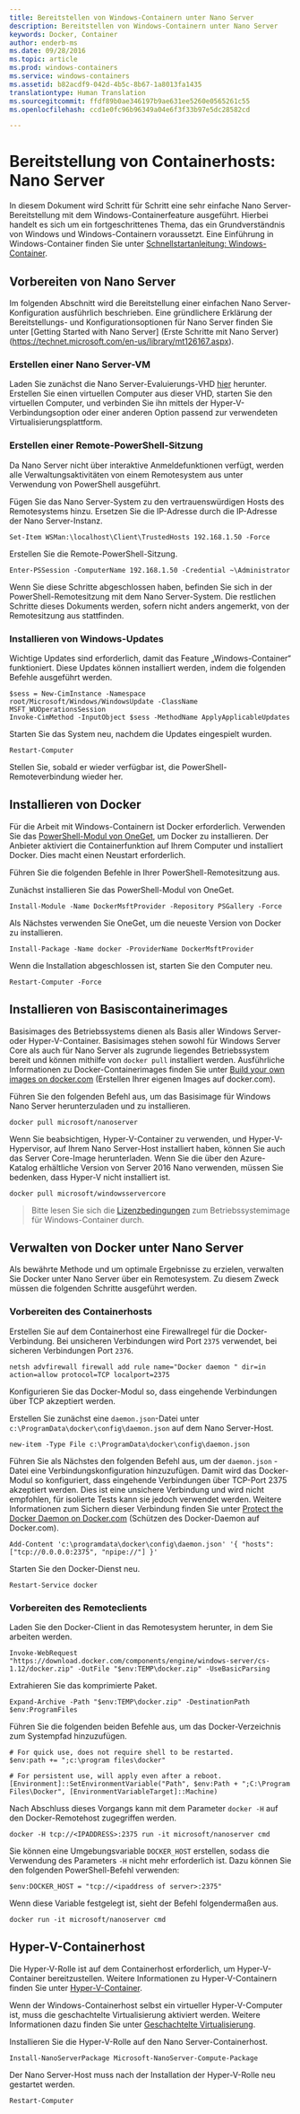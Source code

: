 ```yaml
---
title: Bereitstellen von Windows-Containern unter Nano Server
description: Bereitstellen von Windows-Containern unter Nano Server
keywords: Docker, Container
author: enderb-ms
ms.date: 09/28/2016
ms.topic: article
ms.prod: windows-containers
ms.service: windows-containers
ms.assetid: b82acdf9-042d-4b5c-8b67-1a8013fa1435
translationtype: Human Translation
ms.sourcegitcommit: ffdf89b0ae346197b9ae631ee5260e0565261c55
ms.openlocfilehash: ccd1e0fc96b96349a04e6f3f33b97e5dc28582cd

---
```


# Bereitstellung von Containerhosts: Nano Server

In diesem Dokument wird Schritt für Schritt eine sehr einfache Nano Server-Bereitstellung mit dem Windows-Containerfeature ausgeführt. Hierbei handelt es sich um ein fortgeschrittenes Thema, das ein Grundverständnis von Windows und Windows-Containern voraussetzt. Eine Einführung in Windows-Container finden Sie unter [Schnellstartanleitung: Windows-Container](../quick_start/quick_start.md).

## Vorbereiten von Nano Server

Im folgenden Abschnitt wird die Bereitstellung einer einfachen Nano Server-Konfiguration ausführlich beschrieben. Eine gründlichere Erklärung der Bereitstellungs- und Konfigurationsoptionen für Nano Server finden Sie unter [Getting Started with Nano Server] (Erste Schritte mit Nano Server) (https://technet.microsoft.com/en-us/library/mt126167.aspx).

### Erstellen einer Nano Server-VM

Laden Sie zunächst die Nano Server-Evaluierungs-VHD [hier](https://www.microsoft.com/en-us/evalcenter/evaluate-windows-server-2016) herunter. Erstellen Sie einen virtuellen Computer aus dieser VHD, starten Sie den virtuellen Computer, und verbinden Sie ihn mittels der Hyper-V-Verbindungsoption oder einer anderen Option passend zur verwendeten Virtualisierungsplattform.

### Erstellen einer Remote-PowerShell-Sitzung

Da Nano Server nicht über interaktive Anmeldefunktionen verfügt, werden alle Verwaltungsaktivitäten von einem Remotesystem aus unter Verwendung von PowerShell ausgeführt.

Fügen Sie das Nano Server-System zu den vertrauenswürdigen Hosts des Remotesystems hinzu. Ersetzen Sie die IP-Adresse durch die IP-Adresse der Nano Server-Instanz.

```none
Set-Item WSMan:\localhost\Client\TrustedHosts 192.168.1.50 -Force
```

Erstellen Sie die Remote-PowerShell-Sitzung.

```none
Enter-PSSession -ComputerName 192.168.1.50 -Credential ~\Administrator
```

Wenn Sie diese Schritte abgeschlossen haben, befinden Sie sich in der PowerShell-Remotesitzung mit dem Nano Server-System. Die restlichen Schritte dieses Dokuments werden, sofern nicht anders angemerkt, von der Remotesitzung aus stattfinden.

### Installieren von Windows-Updates

Wichtige Updates sind erforderlich, damit das Feature „Windows-Container“ funktioniert. Diese Updates können installiert werden, indem die folgenden Befehle ausgeführt werden.

```none
$sess = New-CimInstance -Namespace root/Microsoft/Windows/WindowsUpdate -ClassName MSFT_WUOperationsSession
Invoke-CimMethod -InputObject $sess -MethodName ApplyApplicableUpdates
```

Starten Sie das System neu, nachdem die Updates eingespielt wurden.

```none
Restart-Computer
```

Stellen Sie, sobald er wieder verfügbar ist, die PowerShell-Remoteverbindung wieder her.

## Installieren von Docker

Für die Arbeit mit Windows-Containern ist Docker erforderlich. Verwenden Sie das [PowerShell-Modul von OneGet](https://github.com/oneget/oneget), um Docker zu installieren. Der Anbieter aktiviert die Containerfunktion auf Ihrem Computer und installiert Docker. Dies macht einen Neustart erforderlich. 

Führen Sie die folgenden Befehle in Ihrer PowerShell-Remotesitzung aus.

Zunächst installieren Sie das PowerShell-Modul von OneGet.

```none
Install-Module -Name DockerMsftProvider -Repository PSGallery -Force
```

Als Nächstes verwenden Sie OneGet, um die neueste Version von Docker zu installieren.

```none
Install-Package -Name docker -ProviderName DockerMsftProvider
```

Wenn die Installation abgeschlossen ist, starten Sie den Computer neu.

```none
Restart-Computer -Force
```

## Installieren von Basiscontainerimages

Basisimages des Betriebssystems dienen als Basis aller Windows Server- oder Hyper-V-Container. Basisimages stehen sowohl für Windows Server Core als auch für Nano Server als zugrunde liegendes Betriebssystem bereit und können mithilfe von `docker pull` installiert werden. Ausführliche Informationen zu Docker-Containerimages finden Sie unter [Build your own images on docker.com](https://docs.docker.com/engine/tutorials/dockerimages/) (Erstellen Ihrer eigenen Images auf docker.com).

Führen Sie den folgenden Befehl aus, um das Basisimage für Windows Nano Server herunterzuladen und zu installieren.

```none
docker pull microsoft/nanoserver
```

Wenn Sie beabsichtigen, Hyper-V-Container zu verwenden, und Hyper-V-Hypervisor, auf Ihrem Nano Server-Host installiert haben, können Sie auch das Server Core-Image herunterladen. Wenn Sie die über den Azure-Katalog erhältliche Version von Server 2016 Nano verwenden, müssen Sie bedenken, dass Hyper-V nicht installiert ist.

```none
docker pull microsoft/windowsservercore
```

> Bitte lesen Sie sich die [Lizenzbedingungen](../Images_EULA.md) zum Betriebssystemimage für Windows-Container durch.

## Verwalten von Docker unter Nano Server

Als bewährte Methode und um optimale Ergebnisse zu erzielen, verwalten Sie Docker unter Nano Server über ein Remotesystem. Zu diesem Zweck müssen die folgenden Schritte ausgeführt werden.

### Vorbereiten des Containerhosts

Erstellen Sie auf dem Containerhost eine Firewallregel für die Docker-Verbindung. Bei unsicheren Verbindungen wird Port `2375` verwendet, bei sicheren Verbindungen Port `2376`.

```none
netsh advfirewall firewall add rule name="Docker daemon " dir=in action=allow protocol=TCP localport=2375
```

Konfigurieren Sie das Docker-Modul so, dass eingehende Verbindungen über TCP akzeptiert werden.

Erstellen Sie zunächst eine `daemon.json`-Datei unter `c:\ProgramData\docker\config\daemon.json` auf dem Nano Server-Host.

```none
new-item -Type File c:\ProgramData\docker\config\daemon.json
```

Führen Sie als Nächstes den folgenden Befehl aus, um der `daemon.json` -Datei eine Verbindungskonfiguration hinzuzufügen. Damit wird das Docker-Modul so konfiguriert, dass eingehende Verbindungen über TCP-Port 2375 akzeptiert werden. Dies ist eine unsichere Verbindung und wird nicht empfohlen, für isolierte Tests kann sie jedoch verwendet werden. Weitere Informationen zum Sichern dieser Verbindung finden Sie unter [Protect the Docker Daemon on Docker.com](https://docs.docker.com/engine/security/https/) (Schützen des Docker-Daemon auf Docker.com).

```none
Add-Content 'c:\programdata\docker\config\daemon.json' '{ "hosts": ["tcp://0.0.0.0:2375", "npipe://"] }'
```

Starten Sie den Docker-Dienst neu.

```none
Restart-Service docker
```

### Vorbereiten des Remoteclients

Laden Sie den Docker-Client in das Remotesystem herunter, in dem Sie arbeiten werden.

```none
Invoke-WebRequest "https://download.docker.com/components/engine/windows-server/cs-1.12/docker.zip" -OutFile "$env:TEMP\docker.zip" -UseBasicParsing
```

Extrahieren Sie das komprimierte Paket.

```none
Expand-Archive -Path "$env:TEMP\docker.zip" -DestinationPath $env:ProgramFiles
```

Führen Sie die folgenden beiden Befehle aus, um das Docker-Verzeichnis zum Systempfad hinzuzufügen.

```none
# For quick use, does not require shell to be restarted.
$env:path += ";c:\program files\docker"

# For persistent use, will apply even after a reboot. 
[Environment]::SetEnvironmentVariable("Path", $env:Path + ";C:\Program Files\Docker", [EnvironmentVariableTarget]::Machine)
```

Nach Abschluss dieses Vorgangs kann mit dem Parameter `docker -H` auf den Docker-Remotehost zugegriffen werden.

```none
docker -H tcp://<IPADDRESS>:2375 run -it microsoft/nanoserver cmd
```

Sie können eine Umgebungsvariable `DOCKER_HOST` erstellen, sodass die Verwendung des Parameters `-H` nicht mehr erforderlich ist. Dazu können Sie den folgenden PowerShell-Befehl verwenden:

```none
$env:DOCKER_HOST = "tcp://<ipaddress of server>:2375"
```

Wenn diese Variable festgelegt ist, sieht der Befehl folgendermaßen aus.

```none
docker run -it microsoft/nanoserver cmd
```

## Hyper-V-Containerhost

Die Hyper-V-Rolle ist auf dem Containerhost erforderlich, um Hyper-V-Container bereitzustellen. Weitere Informationen zu Hyper-V-Containern finden Sie unter [Hyper-V-Container](../management/hyperv_container.md).

Wenn der Windows-Containerhost selbst ein virtueller Hyper-V-Computer ist, muss die geschachtelte Virtualisierung aktiviert werden. Weitere Informationen dazu finden Sie unter [Geschachtelte Virtualisierung](https://msdn.microsoft.com/en-us/virtualization/hyperv_on_windows/user_guide/nesting).


Installieren Sie die Hyper-V-Rolle auf den Nano Server-Containerhost.

```none
Install-NanoServerPackage Microsoft-NanoServer-Compute-Package
```

Der Nano Server-Host muss nach der Installation der Hyper-V-Rolle neu gestartet werden.

```none
Restart-Computer
```



<!--HONumber=Oct16_HO4-->


